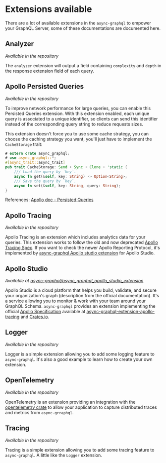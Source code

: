 # Extensions available

There are a lot of available extensions in the `async-graphql` to empower your GraphQL Server, some of these documentations are documented here.

## Analyzer
*Available in the repository*

The `analyzer` extension will output a field containing `complexity` and `depth` in the response extension field of each query.


## Apollo Persisted Queries
*Available in the repository*

To improve network performance for large queries, you can enable this Persisted Queries extension. With this extension enabled, each unique query is associated to a unique identifier, so clients can send this identifier instead of the corresponding query string to reduce requests sizes.

This extension doesn't force you to use some cache strategy, you can choose the caching strategy you want, you'll just have to implement the `CacheStorage` trait:
```rust
# extern crate async_graphql;
# use async_graphql::*;
#[async_trait::async_trait]
pub trait CacheStorage: Send + Sync + Clone + 'static {
    /// Load the query by `key`.
    async fn get(&self, key: String) -> Option<String>;
    /// Save the query by `key`.
    async fn set(&self, key: String, query: String);
}
```

References: [Apollo doc - Persisted Queries](https://www.apollographql.com/docs/react/api/link/persisted-queries/)

## Apollo Tracing
*Available in the repository*

Apollo Tracing is an extension which includes analytics data for your queries. This extension works to follow the old and now deprecated [Apollo Tracing Spec](https://github.com/apollographql/apollo-tracing). If you want to check the newer Apollo Reporting Protocol, it's implemented by [async-graphql Apollo studio extension](https://github.com/async-graphql/async_graphql_apollo_studio_extension) for Apollo Studio.

## Apollo Studio
*Available at [async-graphql/async_graphql_apollo_studio_extension](https://github.com/async-graphql/async_graphql_apollo_studio_extension)*

Apollo Studio is a cloud platform that helps you build, validate, and secure your organization's graph (description from the official documentation). It's a service allowing you to monitor & work with your team around your GraphQL Schema. `async-graphql` provides an extension implementing the official [Apollo Specification](https://www.apollographql.com/docs/studio/setup-analytics/#third-party-support) available at [async-graphql-extension-apollo-tracing](https://github.com/async-graphql/async_graphql_apollo_studio_extension) and [Crates.io](https://crates.io/crates/async-graphql-extension-apollo-tracing).

## Logger
*Available in the repository*

Logger is a simple extension allowing you to add some logging feature to `async-graphql`. It's also a good example to learn how to create your own extension. 

## OpenTelemetry
*Available in the repository*

OpenTelemetry is an extension providing an integration with the [opentelemetry crate](https://crates.io/crates/opentelemetry) to allow your application to capture distributed traces and metrics from `async-grraphql`.

## Tracing
*Available in the repository*

Tracing is a simple extension allowing you to add some tracing feature to `async-graphql`. A little like the `Logger` extension. 

